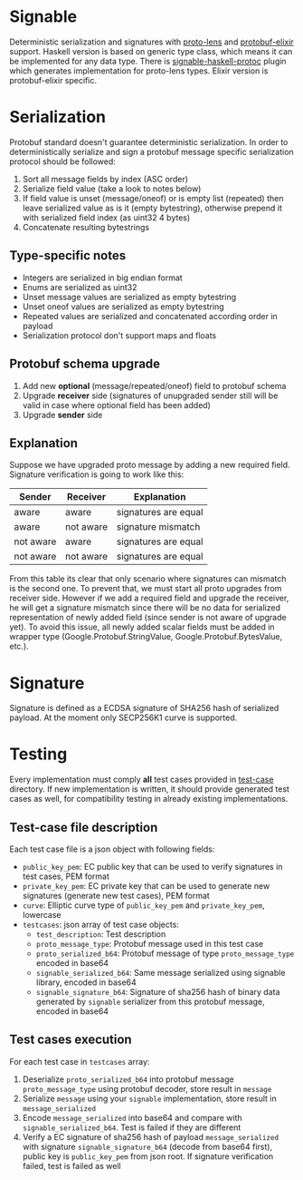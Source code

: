 # Signable

Deterministic serialization and signatures with [proto-lens](https://github.com/coingaming/proto-lens) and [protobuf-elixir](https://github.com/coingaming/protobuf-elixir) support. Haskell version is based on generic type class, which means it can be implemented for any data type. There is [signable-haskell-protoc](https://github.com/coingaming/signable/tree/master/haskell/signable-haskell-protoc) plugin which generates implementation for proto-lens types. Elixir version is protobuf-elixir specific.

# Serialization

Protobuf standard doesn't guarantee deterministic serialization.
In order to deterministically serialize and sign a protobuf message specific serialization protocol should be followed:

1) Sort all message fields by index (ASC order)
2) Serialize field value (take a look to notes below)
3) If field value is unset (message/oneof) or is empty list (repeated) then leave serialized value as is it (empty bytestring), otherwise prepend it with serialized field index (as uint32 4 bytes)
4) Concatenate resulting bytestrings

## Type-specific notes

- Integers are serialized in big endian format
- Enums are serialized as uint32
- Unset message values are serialized as empty bytestring
- Unset oneof values are serialized as empty bytestring
- Repeated values are serialized and concatenated according order in payload
- Serialization protocol don't support maps and floats

## Protobuf schema upgrade

1) Add new **optional** (message/repeated/oneof) field to protobuf schema
2) Upgrade **receiver** side (signatures of unupgraded sender still will be valid in case where optional field has been added)
3) Upgrade **sender** side

## Explanation

Suppose we have upgraded proto message by adding a new required field. Signature verification is going to work like this:

| Sender    | Receiver  | Explanation          |
|-----------|-----------|----------------------|
| aware     | aware     | signatures are equal |
| aware     | not aware | signature mismatch   |
| not aware | aware     | signatures are equal |
| not aware | not aware | signatures are equal |

From this table its clear that only scenario where signatures can mismatch is the second one. To prevent that, we must
start all proto upgrades from receiver side. However if we add a required field and upgrade the receiver, he will get a signature
mismatch since there will be no data for serialized representation of newly added field (since sender is not aware of upgrade yet).
To avoid this issue, all newly added scalar fields must be added in wrapper type (Google.Protobuf.StringValue, Google.Protobuf.BytesValue, etc.).


# Signature

Signature is defined as a ECDSA signature of SHA256 hash of serialized payload. At the moment only SECP256K1 curve is supported.

# Testing

Every implementation must comply **all** test cases provided in [test-case](https://github.com/coingaming/signable/tree/master/test-case) directory.
If new implementation is written, it should provide generated test cases as well, for compatibility testing in already existing implementations.

## Test-case file description
Each test case file is a json object with following fields:
* `public_key_pem`: EC public key that can be used to verify signatures in test cases, PEM format
* `private_key_pem`: EC private key that can be used to generate new signatures (generate new test cases), PEM format
* `curve`: Elliptic curve type of `public_key_pem` and `private_key_pem`, lowercase
* `testcases`: json array of test case objects:
   * `test_description`: Test description
   * `proto_message_type`: Protobuf message used in this test case
   * `proto_serialized_b64`: Protobuf message of type `proto_message_type` encoded in base64
   * `signable_serialized_b64`: Same message serialized using signable library, encoded in base64
   * `signable_signature_b64`: Signature of sha256 hash of binary data generated by `signable` serializer from this protobuf message, encoded in base64

## Test cases execution
For each test case in `testcases` array:
1. Deserialize `proto_serialized_b64` into protobuf message `proto_message_type` using protobuf decoder, store result in `message`
2. Serialize `message` using your `signable` implementation, store result in `message_serialized`
3. Encode `message_serialized` into base64 and compare with `signable_serialized_b64`. Test is failed if they are different
4. Verify a EC signature of sha256 hash of payload `message_serialized` with signature `signable_signature_b64` (decode from base64 first), public key is `public_key_pem` from json root. If signature verification failed, test is failed as well
